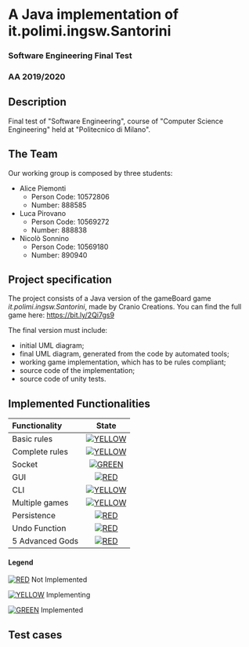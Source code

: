 # A Java implementation of it.polimi.ingsw.Santorini
### Software Engineering Final Test
### AA 2019/2020
## Description
Final test of "Software Engineering", course of "Computer Science Engineering" held at "Politecnico di Milano".
## The Team
Our working group is composed by three students:
* Alice Piemonti
   * Person Code: 10572806
   * Number: 888585
* Luca Pirovano
    * Person Code: 10569272
    * Number: 888838
* Nicolò Sonnino
    * Person Code: 10569180 
    * Number: 890940
## Project specification
The project consists of a Java version of the gameBoard game *it.polimi.ingsw.Santorini*, made by Cranio Creations.
You can find the full game here: https://bit.ly/2Qi7gs9

The final version must include:
* initial UML diagram;
* final UML diagram, generated from the code by automated tools;
* working game implementation, which has to be rules compliant;
* source code of the implementation;
* source code of unity tests.

## Implemented Functionalities
| Functionality | State |
|:-----------------------|:------------------------------------:|
| Basic rules | [![YELLOW](https://placehold.it/15/ffdd00/ffdd00)](#) |
| Complete rules | [![YELLOW](https://placehold.it/15/ffdd00/ffdd00)](#) |
| Socket |[![GREEN](https://placehold.it/15/44bb44/44bb44)](https://github.com/S0NN1/ing-sw-2020-piemonti-pirovano-sonnino/tree/master/src/main/java/it/polimi/ingsw/server) |
| GUI | [![RED](https://placehold.it/15/f03c15/f03c15)](#) |
| CLI |[![YELLOW](https://placehold.it/15/ffdd00/ffdd00)](#) |
| Multiple games | [![YELLOW](https://placehold.it/15/ffdd00/ffdd00)](#)|
| Persistence | [![RED](https://placehold.it/15/f03c15/f03c15)](#) |
| Undo Function | [![RED](https://placehold.it/15/f03c15/f03c15)](#) |
| 5 Advanced Gods | [![RED](https://placehold.it/15/f03c15/f03c15)](#) |

#### Legend
[![RED](https://placehold.it/15/f03c15/f03c15)](#) Not Implemented 

[![YELLOW](https://placehold.it/15/ffdd00/ffdd00)](#) Implementing 

[![GREEN](https://placehold.it/15/44bb44/44bb44)](#) Implemented

<!--
[![RED](https://placehold.it/15/f03c15/f03c15)](#)
[![YELLOW](https://placehold.it/15/ffdd00/ffdd00)](#)
[![GREEN](https://placehold.it/15/44bb44/44bb44)](#)
-->

## Test cases
